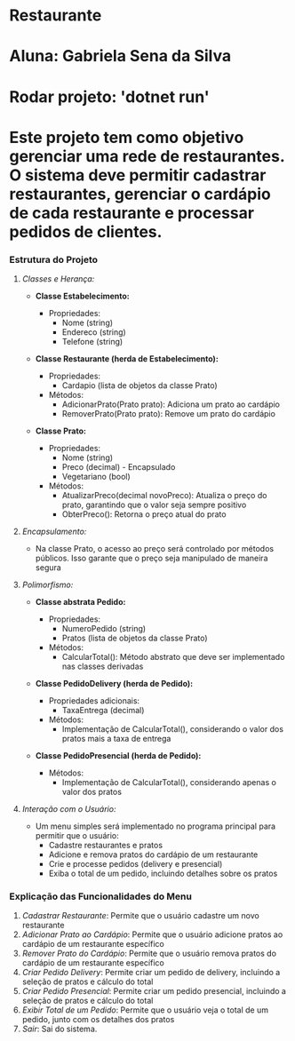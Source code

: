 # Restaurante
# Aluna: Gabriela Sena da Silva

# Rodar projeto: 'dotnet run'
# Este projeto tem como objetivo gerenciar uma rede de restaurantes. O sistema deve permitir cadastrar restaurantes, gerenciar o cardápio de cada restaurante e processar pedidos de clientes.

### Estrutura do Projeto

1. *Classes e Herança:*

   - **Classe Estabelecimento:**
     - Propriedades:
       - Nome (string)
       - Endereco (string)
       - Telefone (string)

   - **Classe Restaurante (herda de Estabelecimento):**
     - Propriedades:
       - Cardapio (lista de objetos da classe Prato)
     - Métodos:
       - AdicionarPrato(Prato prato): Adiciona um prato ao cardápio
       - RemoverPrato(Prato prato): Remove um prato do cardápio

   - **Classe Prato:**
     - Propriedades:
       - Nome (string)
       - Preco (decimal) - Encapsulado
       - Vegetariano (bool)
     - Métodos:
       - AtualizarPreco(decimal novoPreco): Atualiza o preço do prato, garantindo que o valor seja sempre positivo
       - ObterPreco(): Retorna o preço atual do prato

2. *Encapsulamento:*
   - Na classe Prato, o acesso ao preço será controlado por métodos públicos. Isso garante que o preço seja manipulado de maneira segura

3. *Polimorfismo:*

   - **Classe abstrata Pedido:**
     - Propriedades:
       - NumeroPedido (string)
       - Pratos (lista de objetos da classe Prato)
     - Métodos:
       - CalcularTotal(): Método abstrato que deve ser implementado nas classes derivadas

   - **Classe PedidoDelivery (herda de Pedido):**
     - Propriedades adicionais:
       - TaxaEntrega (decimal)
     - Métodos:
       - Implementação de CalcularTotal(), considerando o valor dos pratos mais a taxa de entrega

   - **Classe PedidoPresencial (herda de Pedido):**
     - Métodos:
       - Implementação de CalcularTotal(), considerando apenas o valor dos pratos

4. *Interação com o Usuário:*

   - Um menu simples será implementado no programa principal para permitir que o usuário:
     - Cadastre restaurantes e pratos
     - Adicione e remova pratos do cardápio de um restaurante
     - Crie e processe pedidos (delivery e presencial)
     - Exiba o total de um pedido, incluindo detalhes sobre os pratos

### Explicação das Funcionalidades do Menu

1. *Cadastrar Restaurante*: Permite que o usuário cadastre um novo restaurante
2. *Adicionar Prato ao Cardápio*: Permite que o usuário adicione pratos ao cardápio de um restaurante específico
3. *Remover Prato do Cardápio*: Permite que o usuário remova pratos do cardápio de um restaurante específico
4. *Criar Pedido Delivery*: Permite criar um pedido de delivery, incluindo a seleção de pratos e cálculo do total
5. *Criar Pedido Presencial*: Permite criar um pedido presencial, incluindo a seleção de pratos e cálculo do total
6. *Exibir Total de um Pedido*: Permite que o usuário veja o total de um pedido, junto com os detalhes dos pratos
7. *Sair*: Sai do sistema.


